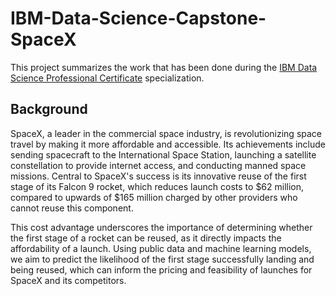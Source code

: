 # IBM-Data-Science-Capstone-SpaceX

This project summarizes the work that has been done during the [IBM Data Science Professional Certificate](https://www.coursera.org/professional-certificates/ibm-data-science) specialization.

## Background
SpaceX, a leader in the commercial space industry, is revolutionizing space travel by making it more affordable and accessible. Its achievements include sending spacecraft to the International Space Station, launching a satellite constellation to provide internet access, and conducting manned space missions. Central to SpaceX's success is its innovative reuse of the first stage of its Falcon 9 rocket, which reduces launch costs to $62 million, compared to upwards of $165 million charged by other providers who cannot reuse this component.

This cost advantage underscores the importance of determining whether the first stage of a rocket can be reused, as it directly impacts the affordability of a launch. Using public data and machine learning models, we aim to predict the likelihood of the first stage successfully landing and being reused, which can inform the pricing and feasibility of launches for SpaceX and its competitors.
